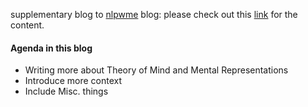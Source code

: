 supplementary blog to [nlpwme](https://shiyis.github.io/nlpwme/) blog: please check out this [link](https://shiyis.github.io/nlp-docs/) for the content.


#### Agenda in this blog


- Writing more about Theory of Mind and Mental Representations
- Introduce more context
- Include Misc. things
